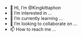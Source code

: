 - 👋 Hi, I’m @Kingkittaphon
- 👀 I’m interested in ...
- 🌱 I’m currently learning ...
- 💞️ I’m looking to collaborate on ...
- 📫 How to reach me ...

<!---
Kingkittaphon/Kingkittaphon is a ✨ special ✨ repository because its `README.md` (this file) appears on your GitHub profile.
You can click the Preview link to take a look at your changes.
--->
